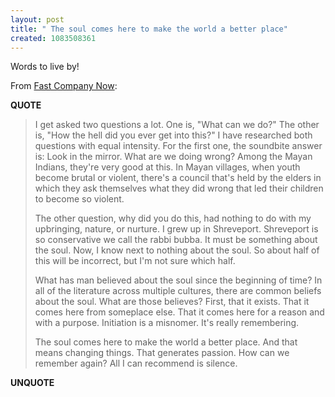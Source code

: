 ```yaml
---
layout: post
title: " The soul comes here to make the world a better place"
created: 1083508361
---
```

Words to live by!

From <a href="http://blog.fastcompany.com/archives/2004/04/30/the_soul_of_silence.html#more">Fast Company Now</a>:
<p><strong>QUOTE</strong></p><blockquote>I get asked two questions a lot. One is, "What can we do?" The other is, "How the hell did you ever get into this?" I have researched both questions with equal intensity. For the first one, the soundbite answer is: Look in the mirror. What are we doing wrong? Among the Mayan Indians, they're very good at this. In Mayan villages, when youth become brutal or violent, there's a council that's held by the elders in which they ask themselves what they did wrong that led their children to become so violent.


The other question, why did you do this, had nothing to do with my upbringing, nature, or nurture. I grew up in Shreveport. Shreveport is so conservative we call the rabbi bubba. It must be something about the soul. Now, I know next to nothing about the soul. So about half of this will be incorrect, but I'm not sure which half.


What has man believed about the soul since the beginning of time? In all of the literature across multiple cultures, there are common beliefs about the soul. What are those believes? First, that it exists. That it comes here from someplace else. That it comes here for a reason and with a purpose. Initiation is a misnomer. It's really remembering.


The soul comes here to make the world a better place. And that means changing things. That generates passion. How can we remember again? All I can recommend is silence.</blockquote><p><strong>UNQUOTE</strong></p>

